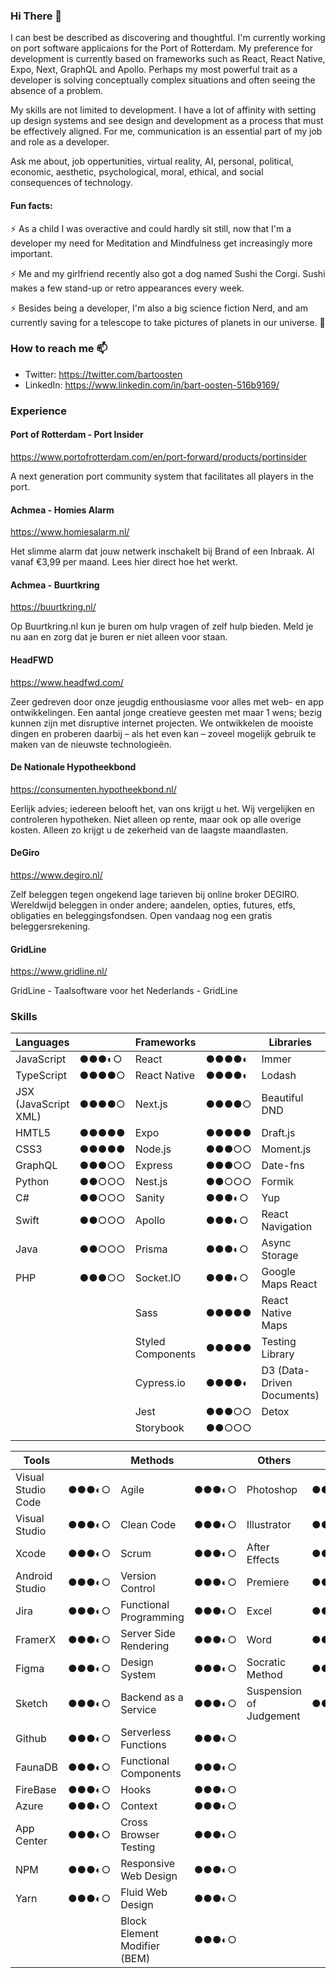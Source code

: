 ### Hi There 👋

I can best be described as discovering and thoughtful. I'm currently working on port software applicaions for the Port of Rotterdam. My preference for development is currently based on frameworks such as React, React Native, Expo, Next, GraphQL and Apollo. Perhaps my most powerful trait as a developer is solving conceptually complex situations and often seeing the absence of a problem.

My skills are not limited to development. I have a lot of affinity with setting up design systems and see design and development as a process that must be effectively aligned. For me, communication is an essential part of my job and role as a developer.

Ask me about, job oppertunities, virtual reality, AI, personal, political, economic, aesthetic, psychological, moral, ethical, and social consequences of technology.

#### Fun facts:

⚡ As a child I was overactive and could hardly sit still, now that I'm a developer my need for Meditation and Mindfulness get increasingly more important.

⚡ Me and my girlfriend recently also got a dog named Sushi the Corgi. Sushi makes a few stand-up or retro appearances every week.

⚡ Besides being a developer, I'm also a big science fiction Nerd, and am currently saving for a telescope to take pictures of planets in our universe. 🌌

### How to reach me 📫

- Twitter: https://twitter.com/bartoosten 
- LinkedIn: https://www.linkedin.com/in/bart-oosten-516b9169/

### Experience

#### Port of Rotterdam - Port Insider

https://www.portofrotterdam.com/en/port-forward/products/portinsider

A next generation port community system that facilitates all players in the port.

#### Achmea - Homies Alarm

https://www.homiesalarm.nl/

Het slimme alarm dat jouw netwerk inschakelt bij Brand of een Inbraak. Al vanaf €3,99 per maand. Lees hier direct hoe het werkt.

#### Achmea - Buurtkring

https://buurtkring.nl/

Op Buurtkring.nl kun je buren om hulp vragen of zelf hulp bieden. Meld je nu aan en zorg dat je buren er niet alleen voor staan.

#### HeadFWD

https://www.headfwd.com/

Zeer gedreven door onze jeugdig enthousiasme voor alles met web- en app ontwikkelingen. Een aantal jonge creatieve geesten met maar 1 wens; bezig kunnen zijn met disruptive internet projecten. We ontwikkelen de mooiste dingen en proberen daarbij – als het even kan – zoveel mogelijk gebruik te maken van de nieuwste technologieën.

#### De Nationale Hypotheekbond

https://consumenten.hypotheekbond.nl/

Eerlijk advies; iedereen belooft het, van ons krijgt u het. Wij vergelijken en controleren hypotheken. Niet alleen op rente, maar ook op alle overige kosten. Alleen zo krijgt u de zekerheid van de laagste maandlasten.

#### DeGiro

https://www.degiro.nl/

Zelf beleggen tegen ongekend lage tarieven bij online broker DEGIRO. Wereldwijd beleggen in onder andere; aandelen, opties, futures, etfs, obligaties en beleggingsfondsen. Open vandaag nog een gratis beleggersrekening.

#### GridLine

https://www.gridline.nl/

GridLine - Taalsoftware voor het Nederlands - GridLine

### Skills

| Languages 	|  	| Frameworks 	|  	| Libraries 	|  	|
|-	|-	|-	|-	|-	|-	|
| JavaScript 	| ●●●◐○ 	| React 	| ●●●●◐ 	| Immer 	| ●●●●◐ 	|
| TypeScript 	| ●●●●○ 	| React Native 	| ●●●●◐ 	| Lodash 	| ●●●●◐ 	|
| JSX (JavaScript XML) 	| ●●●●○ 	| Next.js 	| ●●●●○ 	| Beautiful DND 	| ●●●●○ 	|
| HMTL5 	| ●●●●● 	| Expo 	| ●●●●● 	| Draft.js 	| ●●●●○ 	|
| CSS3 	| ●●●●● 	| Node.js 	| ●●●○○ 	| Moment.js 	| ●●●●○ 	|
| GraphQL 	| ●●●○○ 	| Express 	| ●●●○○ 	| Date-fns 	| ●●●●○ 	|
| Python 	| ●●○○○ 	| Nest.js 	| ●●○○○ 	| Formik 	| ●●●●◐ 	|
| C# 	| ●●○○○ 	| Sanity 	| ●●●◐○ 	| Yup 	| ●●●●○ 	|
| Swift 	| ●●○○○ 	| Apollo 	| ●●●◐○ 	| React Navigation 	| ●●●●◐ 	|
| Java 	| ●●○○○ 	| Prisma 	| ●●●◐○ 	| Async Storage 	| ●●●●◐ 	|
| PHP 	| ●●●○○ 	| Socket.IO 	| ●●●◐○ 	| Google Maps React 	| ●●●◐○ 	|
|  	|  	| Sass 	| ●●●●● 	| React Native Maps 	| ●●●◐○ 	|
|  	|  	| Styled Components 	| ●●●●● 	| Testing Library 	| ●●●◐○ 	|
|  	|  	| Cypress.io 	| ●●●●◐ 	| D3 (Data-Driven Documents) 	| ●●●○○ 	|
|  	|  	| Jest 	| ●●●○○ 	| Detox 	| ●●○○○ 	|
|  	|  	| Storybook 	| ●●○○○ 	|  	|  	|
|                               	|  	|                                 	|  	|  	|  	|

| Tools 	|  	| Methods 	|  	| Others 	|  	|
|-	|-	|-	|-	|-	|-	|
| Visual Studio Code 	| ●●●◐○ 	| Agile 	| ●●●◐○ 	| Photoshop 	| ●●●◐○ 	|
| Visual Studio 	| ●●●◐○ 	| Clean Code 	| ●●●◐○ 	| Illustrator 	| ●●●◐○ 	|
| Xcode 	| ●●●◐○ 	| Scrum 	| ●●●◐○ 	| After Effects 	| ●●●◐○ 	|
| Android Studio 	| ●●●◐○ 	| Version Control 	| ●●●◐○ 	| Premiere 	| ●●●◐○ 	|
| Jira 	| ●●●◐○ 	| Functional Programming 	| ●●●◐○ 	| Excel 	| ●●●◐○ 	|
| FramerX 	| ●●●◐○ 	| Server Side Rendering 	| ●●●◐○ 	| Word 	| ●●●◐○ 	|
| Figma 	| ●●●◐○ 	| Design System 	| ●●●◐○ 	| Socratic Method 	| ●●●◐○ 	|
| Sketch 	| ●●●◐○ 	| Backend as a Service 	| ●●●◐○ 	| Suspension of Judgement 	| ●●●◐○ 	|
| Github 	| ●●●◐○ 	| Serverless Functions 	| ●●●◐○ 	|  	|  	|
| FaunaDB 	| ●●●◐○ 	| Functional Components 	| ●●●◐○ 	|  	|  	|
| FireBase 	| ●●●◐○ 	| Hooks 	| ●●●◐○ 	|  	|  	|
| Azure 	| ●●●◐○ 	| Context 	| ●●●◐○ 	|  	|  	|
| App Center 	| ●●●◐○ 	| Cross Browser Testing 	| ●●●◐○ 	|  	|  	|
| NPM 	| ●●●◐○ 	| Responsive Web Design 	| ●●●◐○ 	|  	|  	|
| Yarn 	| ●●●◐○ 	| Fluid Web Design 	| ●●●◐○ 	|  	|  	|
|  	|  	| Block Element Modifier (BEM) 	| ●●●◐○ 	|  	|  	|

<!--
  Eslint
  TsLint
  Prettier
-->
